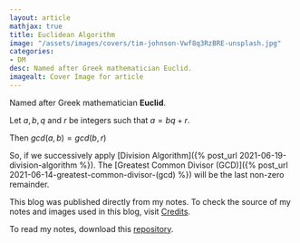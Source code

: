```yaml
---
layout: article
mathjax: true
title: Euclidean Algorithm
image: "/assets/images/covers/tim-johnson-Vwf8q3RzBRE-unsplash.jpg"
categories:
- DM
desc: Named after Greek mathematician Euclid. 
imagealt: Cover Image for article
---
```


Named after Greek mathematician <b>Euclid</b>.

Let $a, b, q$ and $r$ be integers such that $a = bq + r$.
























































































































































































































































































































































































































Then $gcd(a, b) = gcd(b, r)$ 

























































































































































































































































































































































































































So, if we successively apply [Division Algorithm]({% post_url 2021-06-19-division-algorithm %}). The [Greatest Common Divisor (GCD)]({% post_url 2021-06-14-greatest-common-divisor-(gcd) %}) will be the last non-zero remainder.



This blog was published directly from my notes.
To check the source of my notes and images used in this blog, visit <a href="/credits.html" target="_blank">Credits</a>.

To read my notes, download this <a href="https://github.com/bovem/CS" target="blank">repository</a>.